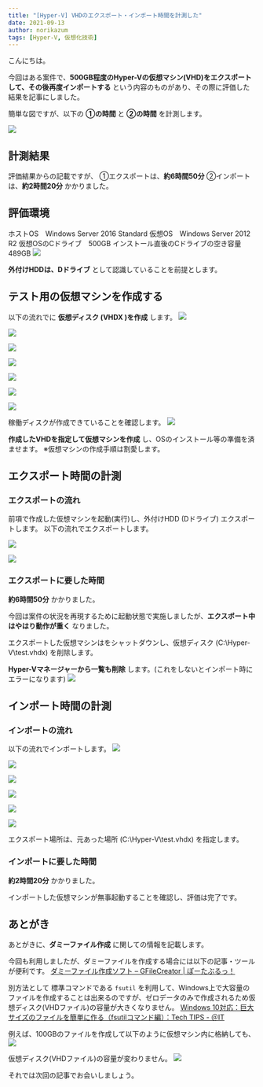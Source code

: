 ```yaml
---
title: "[Hyper-V] VHDのエクスポート・インポート時間を計測した"
date: 2021-09-13
author: norikazum
tags: [Hyper-V, 仮想化技術]
---
```


こんにちは。

今回はある案件で、**500GB程度のHyper-Vの仮想マシン(VHD)をエクスポートして、その後再度インポートする** という内容のものがあり、その際に評価した結果を記事にしました。

簡単な図ですが、以下の **①の時間** と **②の時間** を計測します。

![](images/measure-vhd-export-import-time-1.png)

## 計測結果
評価結果からの記載ですが、
①エクスポートは、**約6時間50分**
②インポートは、**約2時間20分** かかりました。　

## 評価環境
ホストOS　Windows Server 2016 Standard
仮想OS　Windows Server 2012 R2
仮想OSのCドライブ　500GB
インストール直後のCドライブの空き容量　489GB
![](images/measure-vhd-export-import-time-2.png)

**外付けHDDは、Dドライブ** として認識していることを前提とします。

## テスト用の仮想マシンを作成する

以下の流れでに **仮想ディスク (VHDX )を作成** します。
![](images/measure-vhd-export-import-time-3.png)

![](images/measure-vhd-export-import-time-4.png)

![](images/measure-vhd-export-import-time-5.png)

![](images/measure-vhd-export-import-time-6.png)

![](images/measure-vhd-export-import-time-7.png)

![](images/measure-vhd-export-import-time-8.png)

![](images/measure-vhd-export-import-time-9.png)

稼働ディスクが作成できていることを確認します。
![](images/measure-vhd-export-import-time-10.png)

**作成したVHDを指定して仮想マシンを作成** し、OSのインストール等の準備を済ませます。
※仮想マシンの作成手順は割愛します。

## エクスポート時間の計測
### エクスポートの流れ
前項で作成した仮想マシンを起動(実行)し、外付けHDD (Dドライブ) エクスポートします。
以下の流れでエクスポートします。

![](images/measure-vhd-export-import-time-11.png)

![](images/measure-vhd-export-import-time-12.png)

### エクスポートに要した時間
**約6時間50分** かかりました。

今回は案件の状況を再現するために起動状態で実施しましたが、**エクスポート中はやはり動作が重く** なりました。

エクスポートした仮想マシンはをシャットダウンし、仮想ディスク (C:\Hyper-V\test.vhdx) を削除します。

**Hyper-Vマネージャーから一覧も削除** します。(これをしないとインポート時にエラーになります)
![](images/measure-vhd-export-import-time-13.jpg)

## インポート時間の計測
### インポートの流れ
以下の流れでインポートします。
![](images/measure-vhd-export-import-time-14.jpg)

![](images/measure-vhd-export-import-time-15.jpg)

![](images/measure-vhd-export-import-time-16.jpg)

![](images/measure-vhd-export-import-time-17.jpg)

![](images/measure-vhd-export-import-time-18.jpg)

![](images/measure-vhd-export-import-time-19.jpg)

エクスポート場所は、元あった場所 (C:\Hyper-V\test.vhdx) を指定します。

### インポートに要した時間
**約2時間20分** かかりました。　

インポートした仮想マシンが無事起動することを確認し、評価は完了です。

## あとがき

あとがきに、**ダミーファイル作成** に関しての情報を記載します。

今回も利用しましたが、ダミーファイルを作成する場合には以下の記事・ツールが便利です。
[ダミーファイル作成ソフト – GFileCreator | ぽーたぶるっ！](https://triton.casey.jp/portable/gfilecreator/)


別方法として 標準コマンドである `fsutil` を利用して、Windows上で大容量のファイルを作成することは出来るのですが、ゼロデータのみで作成されるため仮想ディスク(VHDファイル)の容量が大きくなりません。
[Windows 10対応：巨大サイズのファイルを簡単に作る（fsutilコマンド編）：Tech TIPS - ＠IT](https://www.atmarkit.co.jp/ait/articles/0209/28/news002.html)

例えば、100GBのファイルを作成して以下のように仮想マシン内に格納しても、
![](images/measure-vhd-export-import-time-20.png)

仮想ディスク(VHDファイル)の容量が変わりません。
![](images/measure-vhd-export-import-time-21.png)

それでは次回の記事でお会いしましょう。